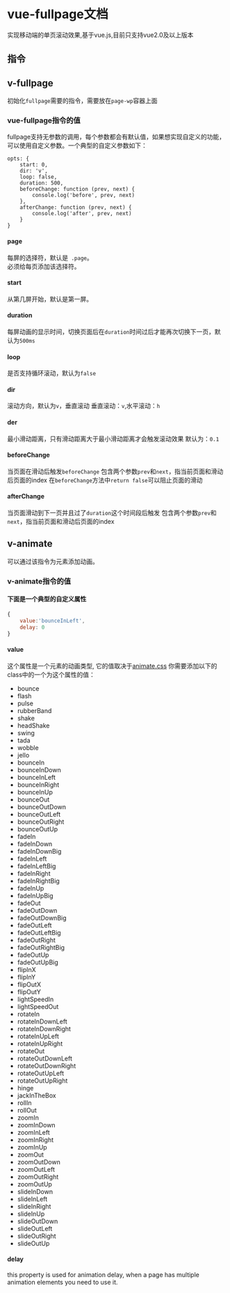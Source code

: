 # vue-fullpage文档
实现移动端的单页滚动效果,基于vue.js,目前只支持vue2.0及以上版本

## 指令
## v-fullpage
初始化``fullpage``需要的指令，需要放在``page-wp``容器上面

### vue-fullpage指令的值
fullpage支持无参数的调用，每个参数都会有默认值，如果想实现自定义的功能，可以使用自定义参数。一个典型的自定义参数如下：
```
opts: {
	start: 0,
	dir: 'v',
	loop: false,
	duration: 500,
	beforeChange: function (prev, next) {
		console.log('before', prev, next)
	},
	afterChange: function (prev, next) {
		console.log('after', prev, next)
	}
}
```
#### page
每屏的选择符，默认是`` .page``。  
必须给每页添加该选择符。

#### start
从第几屏开始，默认是第一屏。

#### duration
每屏动画的显示时间，切换页面后在``duration``时间过后才能再次切换下一页，默认为``500ms``

#### loop
是否支持循环滚动，默认为``false``

#### dir
滚动方向，默认为``v``，垂直滚动
垂直滚动：``v``,水平滚动：``h``

#### der
最小滑动距离，只有滑动距离大于最小滑动距离才会触发滚动效果
默认为：``0.1``

#### beforeChange
当页面在滑动后触发``beforeChange``
包含两个参数``prev``和``next``，指当前页面和滑动后页面的index
在``beforeChange``方法中``return false``可以阻止页面的滑动

#### afterChange
当页面滑动到下一页并且过了``duration``这个时间段后触发
包含两个参数``prev``和``next``，指当前页面和滑动后页面的index

## v-animate
可以通过该指令为元素添加动画。

### v-animate指令的值

#### 下面是一个典型的自定义属性
```js
{
	value:'bounceInLeft',
	delay: 0
}
```
#### value
这个属性是一个元素的动画类型, 它的值取决于[animate.css](https://daneden.github.io/animate.css/)
你需要添加以下的class中的一个为这个属性的值：
- bounce
- flash
- pulse
- rubberBand
- shake
- headShake
- swing
- tada
- wobble
- jello
- bounceIn
- bounceInDown
- bounceInLeft
- bounceInRight
- bounceInUp
- bounceOut
- bounceOutDown
- bounceOutLeft
- bounceOutRight
- bounceOutUp
- fadeIn
- fadeInDown
- fadeInDownBig
- fadeInLeft
- fadeInLeftBig
- fadeInRight
- fadeInRightBig
- fadeInUp
- fadeInUpBig
- fadeOut
- fadeOutDown
- fadeOutDownBig
- fadeOutLeft
- fadeOutLeftBig
- fadeOutRight
- fadeOutRightBig
- fadeOutUp
- fadeOutUpBig
- flipInX
- flipInY
- flipOutX
- flipOutY
- lightSpeedIn
- lightSpeedOut
- rotateIn
- rotateInDownLeft
- rotateInDownRight
- rotateInUpLeft
- rotateInUpRight
- rotateOut
- rotateOutDownLeft
- rotateOutDownRight
- rotateOutUpLeft
- rotateOutUpRight
- hinge
- jackInTheBox
- rollIn
- rollOut
- zoomIn
- zoomInDown
- zoomInLeft
- zoomInRight
- zoomInUp
- zoomOut
- zoomOutDown
- zoomOutLeft
- zoomOutRight
- zoomOutUp
- slideInDown
- slideInLeft
- slideInRight
- slideInUp
- slideOutDown
- slideOutLeft
- slideOutRight
- slideOutUp

#### delay
this property is used for animation delay, when a page has multiple animation elements you need to use it.

